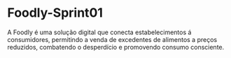 # Foodly-Sprint01
A Foodly é uma solução digital que conecta estabelecimentos á consumidores, permitindo a venda de excedentes de alimentos a preços reduzidos, combatendo o desperdício e promovendo consumo consciente.
